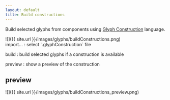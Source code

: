 ```yaml
---
layout: default
title: Build constructions
---
```


Build selected glyphs from components using [Glyph Construction] language.

[Glyph Construction]: http://github.com/typemytype/GlyphConstruction

<div class='row'>

<div class='col' markdown='1'>
![]({{ site.url }}/images/glyphs/buildConstructions.png)
</div>

<div class='col' markdown='1'>
import…
: select `.glyphConstruction` file

build
: build selected glyphs if a construction is available

preview
: show a preview of the construction
</div>

</div>

preview
-------

![]({{ site.url }}/images/glyphs/buildConstructions_preview.png)
